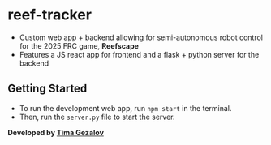 # reef-tracker

* Custom web app + backend allowing for semi-autonomous robot control for the 2025 FRC game, **Reefscape**
* Features a JS react app for frontend and a flask + python server for the backend

## Getting Started

* To run the development web app, run `npm start` in the terminal.
* Then, run the `server.py` file to start the server.

**Developed by [Tima Gezalov](www.github.com/timagez)**
